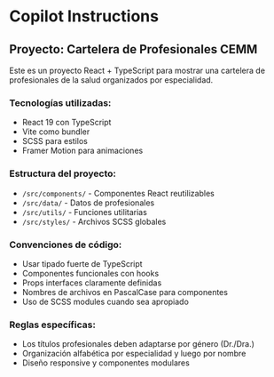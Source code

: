 # Copilot Instructions

<!-- Use this file to provide workspace-specific custom instructions to Copilot. For more details, visit https://code.visualstudio.com/docs/copilot/copilot-customization#_use-a-githubcopilotinstructionsmd-file -->

## Proyecto: Cartelera de Profesionales CEMM

Este es un proyecto React + TypeScript para mostrar una cartelera de profesionales de la salud organizados por especialidad.

### Tecnologías utilizadas:

- React 19 con TypeScript
- Vite como bundler
- SCSS para estilos
- Framer Motion para animaciones

### Estructura del proyecto:

- `/src/components/` - Componentes React reutilizables
- `/src/data/` - Datos de profesionales
- `/src/utils/` - Funciones utilitarias
- `/src/styles/` - Archivos SCSS globales

### Convenciones de código:

- Usar tipado fuerte de TypeScript
- Componentes funcionales con hooks
- Props interfaces claramente definidas
- Nombres de archivos en PascalCase para componentes
- Uso de SCSS modules cuando sea apropiado

### Reglas específicas:

- Los títulos profesionales deben adaptarse por género (Dr./Dra.)
- Organización alfabética por especialidad y luego por nombre
- Diseño responsive y componentes modulares
